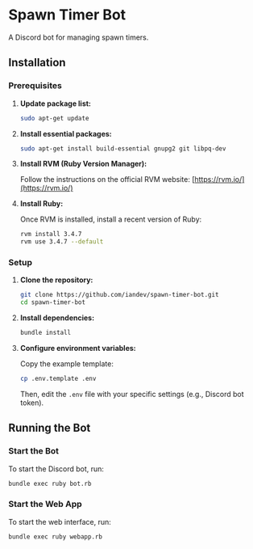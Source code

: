 # Spawn Timer Bot

A Discord bot for managing spawn timers.

## Installation

### Prerequisites

1.  **Update package list:**
    ```bash
    sudo apt-get update
    ```

2.  **Install essential packages:**
    ```bash
    sudo apt-get install build-essential gnupg2 git libpq-dev
    ```

3.  **Install RVM (Ruby Version Manager):**
    
    Follow the instructions on the official RVM website: [https://rvm.io/](https://rvm.io/)

4.  **Install Ruby:**
    
    Once RVM is installed, install a recent version of Ruby:
    ```bash
    rvm install 3.4.7
    rvm use 3.4.7 --default
    ```

### Setup

1.  **Clone the repository:**
    ```bash
    git clone https://github.com/iandev/spawn-timer-bot.git
    cd spawn-timer-bot
    ```

2.  **Install dependencies:**
    ```bash
    bundle install
    ```

3.  **Configure environment variables:**
    
    Copy the example template:
    ```bash
    cp .env.template .env
    ```
    
    Then, edit the `.env` file with your specific settings (e.g., Discord bot token).

## Running the Bot

### Start the Bot

To start the Discord bot, run:
```bash
bundle exec ruby bot.rb
```

### Start the Web App

To start the web interface, run:
```bash
bundle exec ruby webapp.rb
```
